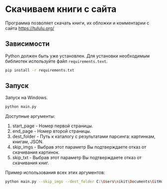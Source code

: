 # Скачиваем книги с сайта
Программа позволяет скачать книги, их обложки и комментарии с сайта https://tululu.org/
## Зависимости
Python должен быть уже установлен. Для установки необходимым библиотек используйте файл `requirements.text`.
```bash
pip install -r requirements.txt
```
## Запуск
Запуск на Windows.
```bash
python main.py
```
Доступные аргументы:
1. start_page - Номер первой страницы.
2. end_page - Номер второй страницы.
3. dest_folder - Путь к каталогу с результатами парсинга: картинкам, книгам, JSON.
4. skip_imgs - Выбрав этот параметр Вы подтверждаете отказ от скачивания картинок.
5. skip_txt - Выбрав этот параметр Вы подтверждаете отказ от скачивания книг.
   
Пример использования всех этих аргументов:
```bash
python main.py --skip_imgs --dest_folder C:\Users\nikit\Documents\GitHub\books --start_page 2 --end_page 5
```
